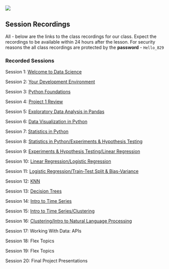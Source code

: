 # ![](https://ga-dash.s3.amazonaws.com/production/assets/logo-9f88ae6c9c3871690e33280fcf557f33.png)


## Session Recordings

All - below are the links to the class recordings for our class. Expect the recordings to be available within 24 hours after the lesson.
For security reasons the all class recordings are protected by the **password** - `Hello_829`


### Recorded Sessions 

Session 1: [Welcome to Data Science](https://generalassembly.zoom.us/rec/share/tBYV3c9IcaOzhfWOJ8E_sfbqdWbCXH0u9vmLLmCTHajKdC2JbohP9D09sAodigck.wlyAq2oilEAykW0q)

Session 2: [Your Development Environment](https://generalassembly.zoom.us/rec/share/RxqAuy4hIh1nrajh3JW-YwfoJu7muMobT0AjssonjAxmOZ_xo5UB3HC8DLClgQry.9xyeGFi4FZ35YsjB)

Session 3: [Python Foundations](https://generalassembly.zoom.us/rec/share/Gy5JH6XBeIWHKzn6xaVRuNrLpArmqdXoerLg2CRi9eonrItUb9RLAW6IQYCMltqZ.ggSYQzyH1Jv8kRkQ)

Session 4: [Project 1 Review](https://generalassembly.zoom.us/rec/share/O05Y5xHLC1_ctYbq_0kVq3h2pT6E56iMUTG8KB5w0OOjKWzHJpbJgqOGBH2fmSt8.OW39s6CNHTVgj9G6)

Session 5: [Exploratory Data Analysis in Pandas](https://generalassembly.zoom.us/rec/share/F-zg2nbHl0mdi1kPoMS6Joex97QLiwZbUf5-QaFWctXcepwOsN5Q8cNqe3-FL1jM.OlArkUlZPHaBrMCq)

Session 6: [Data Visualization in Python](https://generalassembly.zoom.us/rec/share/I6eSP11KbgfNUbksaGZwqP5jY2s9_tHQrk8F2Ilr0h6UkFgDtspqE0SN_RSbXWM.bNNgGjGIyno_78XX)

Session 7: [Statistics in Python](https://generalassembly.zoom.us/rec/share/f-Gg_q9_Uu7fE1sXIdFYrwFwQPZpkPPFp5zxDURcwOtCrpvA9u3m8bTTOquMJKga.9rmoG7mZ3wYop6Wc)

Session 8: [Statistics in Python/Experiments & Hypothesis Testing](https://generalassembly.zoom.us/rec/share/_qwPGoK1LBQudx1SdXkhmHX2EMjTm8iIwPYHFHiFR7WIWkGBFL-gadA_Bx8akNTa.ElcKwNgvoC2w1n57)

Session 9: [Experiments & Hypothesis Testing/Linear Regression](https://generalassembly.zoom.us/rec/share/t5jNhdDKlh5R421I2RvVnNJhX_gyJMntyhRgie2U5NgBdjvfXv1Dc-zLQaVxN9Vw.DeDcR8rHeHZElCa-)

Session 10: [Linear Regression/Logistic Regression](https://generalassembly.zoom.us/rec/share/mfK-iNW1lP1Cb8LxCXCtwmI442xXu5SVT5l7X31uHXku9oS-Y8n_lLPQ3mVaI76U.n4wDOnkgUoku7DBv)

Session 11: [Logistic Regression/Train-Test Split & Bias-Variance](https://generalassembly.zoom.us/rec/share/iMYP4us2TNxB7yPv_6qFailQuP-6MJxr20K_U73ABout1v95I7f_l_FCDrcQKnOG.CKeiFIbWjArMf3KQ)

Session 12: [KNN](https://generalassembly.zoom.us/rec/share/c9Ct37sP7nifK_hkEVAgvHCIAvhmUNMYBYR-N1ai5eyV0pxBH8N05PfV_bUBVgKH.ZB8Q96Xuy87GyKI4)

Session 13: [Decision Trees](https://generalassembly.zoom.us/rec/share/ZGusy-v0nksFGYnr-izDaRomvB1zpWzxb3yeWudoE5yN0zEq41VV0erqe0mT-u8N.gAvIp8mV7HjQa9Xb)

Session 14: [Intro to Time Series](https://generalassembly.zoom.us/rec/share/sr7w0EXl9qA6lnh09oMm_AFXTIk4tc0TQQ0GAfp7q5905nomR55CRIbKYIMMYPMw.-TwjXl8DlfGeT8M6)

Session 15: [Intro to Time Series/Clustering](https://generalassembly.zoom.us/rec/share/G9LxM7pXelJLkf1ZX7XItLsQs3HdKNhRJX-RAzj9U8tITfGIIMw-6Kvw0HaVX-Rs.QQA87V1OwO37vp0j)

Session 16: [Clustering/Intro to Natural Language Processing](https://generalassembly.zoom.us/rec/share/CErII8OiLjqhUU4nHZXBEFw1FZdjWo4dfRtF-1bnC0PRq555h6ExmCsHYgREGbOv.H09oQ6tjLF7MadHl)

Session 17: Working With Data: APIs

Session 18: Flex Topics

Session 19: Flex Topics

Session 20: Final Project Presentations
